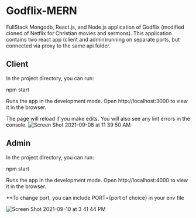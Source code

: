 # Godflix-MERN
FullStack Mongodb, React.js, and Node.js application of Godflix (modified cloned of Netflix for Christian movies and sermons). 
This application contains two react app (client and admin)running on separate ports, but connected via proxy to the same api folder.

## Client
In the project directory, you can run:

npm start

Runs the app in the development mode.
Open http://localhost:3000 to view it in the browser.

The page will reload if you make edits.
You will also see any lint errors in the console.
![Screen Shot 2021-09-08 at 11 39 50 AM](https://user-images.githubusercontent.com/83841353/132917975-1db1dc53-f379-4fc5-8f04-c1740388a98c.png)

## Admin

In the project directory, you can run:

npm start

Runs the app in the development mode.
Open http://localhost:4000 to view it in the browser.

**To change port, you can include PORT={port of choice} in your env file

![Screen Shot 2021-09-10 at 3 41 44 PM](https://user-images.githubusercontent.com/83841353/132918244-af3d3b92-747f-4be2-af3e-4f0ab8e44362.png)
